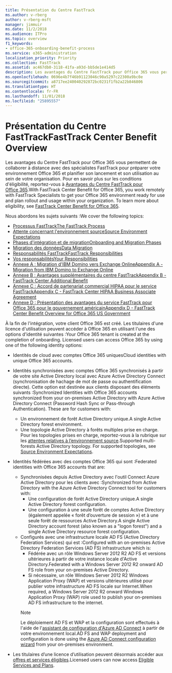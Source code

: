 ```yaml
---
title: Présentation du Centre FastTrack
ms.author: v-rberg
author: v-rberg-msft
manager: jimmuir
ms.date: 11/2/2018
ms.audience: ITPro
ms.topic: overview
f1_keywords:
- office-365-onboarding-benefit-process
ms.service: o365-administration
localization_priority: Priority
ms.collection: FastTrack
ms.assetid: ac467db0-3118-41fa-a93d-bb5de1e414d5
description: Les avantages du Centre FastTrack pour Office 365 vous permettent de collaborer à distance avec des spécialistes FastTrack pour préparer votre environnement Office 365 et planifier son lancement et son utilisation au sein de votre organisation. Pour en savoir plus sur les conditions d'éligibilité, reportez-vous à Avantages du Centre FastTrack pour Office 365.
ms.openlocfilehash: 0696e4b7f46b91123046c90a5297c22300a9bc0e
ms.sourcegitcommit: a8717ee240040292872bc0231f1fb2a22b846806
ms.translationtype: HT
ms.contentlocale: fr-FR
ms.lasthandoff: 11/01/2018
ms.locfileid: "25895557"
---
```

# <a name="fasttrack-center-benefit-overview"></a><span data-ttu-id="69757-104">Présentation du Centre FastTrack</span><span class="sxs-lookup"><span data-stu-id="69757-104">FastTrack Center Benefit Overview</span></span>

<span data-ttu-id="69757-p102">Les avantages du Centre FastTrack pour Office 365 vous permettent de collaborer à distance avec des spécialistes FastTrack pour préparer votre environnement Office 365 et planifier son lancement et son utilisation au sein de votre organisation. Pour en savoir plus sur les conditions d'éligibilité, reportez-vous à [Avantages du Centre FastTrack pour Office 365](O365-fasttrack-benefit-for-office-365.md).</span><span class="sxs-lookup"><span data-stu-id="69757-p102">With FastTrack Center Benefit for Office 365, you work remotely with FastTrack Specialists to get your Office 365 environment ready for use and plan rollout and usage within your organization. To learn more about eligibility, see [FastTrack Center Benefit for Office 365](O365-fasttrack-benefit-for-office-365.md).</span></span>
  
<span data-ttu-id="69757-107">Nous abordons les sujets suivants :</span><span class="sxs-lookup"><span data-stu-id="69757-107">We cover the following topics:</span></span>
- [<span data-ttu-id="69757-108">Processus FastTrack</span><span class="sxs-lookup"><span data-stu-id="69757-108">The FastTrack Process</span></span>](O365-fasttrack-process.md) 
- [<span data-ttu-id="69757-109">Attente concernant l'environnement source</span><span class="sxs-lookup"><span data-stu-id="69757-109">Source Environment Expectations</span></span>](O365-source-environment-expectations.md)
- [<span data-ttu-id="69757-110">Phases d'intégration et de migration</span><span class="sxs-lookup"><span data-stu-id="69757-110">Onboarding and Migration Phases</span></span>](O365-onboarding-and-migration.md)
- [<span data-ttu-id="69757-111">Migration des données</span><span class="sxs-lookup"><span data-stu-id="69757-111">Data Migration</span></span>](O365-data-migration.md)
- [<span data-ttu-id="69757-112">Responsabilités FastTrack</span><span class="sxs-lookup"><span data-stu-id="69757-112">FastTrack Responsibilities</span></span>](O365-fasttrack-responsibilities.md)
- [<span data-ttu-id="69757-113">Vos responsabilités</span><span class="sxs-lookup"><span data-stu-id="69757-113">Your Responsibilities</span></span>](O365-your-responsibilities.md) 
- [<span data-ttu-id="69757-114">Annexe A : Migration d'IBM Domino vers Exchange Online</span><span class="sxs-lookup"><span data-stu-id="69757-114">Appendix A - Migration from IBM Domino to Exchange Online</span></span>](O365-from-ibm-domino-to-exchange-online.md)
- [<span data-ttu-id="69757-115">Annexe B : Avantages supplémentaires du centre FastTrack</span><span class="sxs-lookup"><span data-stu-id="69757-115">Appendix B - FastTrack Center Additional Benefit</span></span>](O365-fasttrack-additional-benefits.md)
- [<span data-ttu-id="69757-116">Annexe C : Accord de partenariat commercial HIPAA pour le service FastTrack</span><span class="sxs-lookup"><span data-stu-id="69757-116">Appendix C - FastTrack Center HIPAA Business Associate Agreement</span></span>](O365-hipaa-business-associate-agreement.md)
- [<span data-ttu-id="69757-117">Annexe D : Présentation des avantages du service FastTrack pour Office 365 pour le gouvernement américain</span><span class="sxs-lookup"><span data-stu-id="69757-117">Appendix D - FastTrack Center Benefit Overview for Office 365 US Government</span></span>](US-Gov-appendix-overview.md)
    
<span data-ttu-id="69757-p103">À la fin de l'intégration, votre client Office 365 est créé. Les titulaires d'une licence d'utilisation peuvent accéder à Office 365 en utilisant l'une des options d'identité suivantes :</span><span class="sxs-lookup"><span data-stu-id="69757-p103">Your Office 365 tenant is created at the completion of onboarding. Licensed users can access Office 365 by using one of the following identity options:</span></span>
- <span data-ttu-id="69757-120">Identités de cloud avec comptes Office 365 uniques</span><span class="sxs-lookup"><span data-stu-id="69757-120">Cloud identities with unique Office 365 accounts.</span></span>
- <span data-ttu-id="69757-p104">Identités synchronisées avec comptes Office 365 synchronisés à partir de votre site Active Directory local avec Azure Active Directory Connect (synchronisation de hachage de mot de passe ou authentification directe). Cette option est destinée aux clients disposant des éléments suivants :</span><span class="sxs-lookup"><span data-stu-id="69757-p104">Synchronized Identities with Office 365 accounts synchronized from your on-premises Active Directory with Azure Active Directory Connect (Password Hash Sync or Pass-through Authentication). These are for customers with:</span></span>
  - <span data-ttu-id="69757-123">Un environnement de forêt Active Directory unique.</span><span class="sxs-lookup"><span data-stu-id="69757-123">A single Active Directory forest environment.</span></span>
  - <span data-ttu-id="69757-p105">Une topologie Active Directory à forêts multiples prise en charge. Pour les topologies prises en charge, reportez-vous à la rubrique sur les [attentes relatives à l’environnement source](O365-source-environment-expectations.md).</span><span class="sxs-lookup"><span data-stu-id="69757-p105">Supported multi-forests Active Directory topology. For supported topologies, see [Source Environment Expectations](O365-source-environment-expectations.md).</span></span>
- <span data-ttu-id="69757-126">Identités fédérées avec des comptes Office 365 qui sont :</span><span class="sxs-lookup"><span data-stu-id="69757-126">Federated identities with Office 365 accounts that are:</span></span>
  - <span data-ttu-id="69757-127">Synchronisées depuis Active Directory avec l'outil Connect Azure Active Directory pour les clients avec :</span><span class="sxs-lookup"><span data-stu-id="69757-127">Synchronized from Active Directory with the Azure Active Directory Connect tool for customers with:</span></span>
      - <span data-ttu-id="69757-128">Une configuration de forêt Active Directory unique.</span><span class="sxs-lookup"><span data-stu-id="69757-128">A single Active Directory forest configuration.</span></span>
      - <span data-ttu-id="69757-129">Une configuration à une seule forêt de comptes Active Directory (également appelée « forêt d’ouverture de session ») et à une seule forêt de ressources Active Directory.</span><span class="sxs-lookup"><span data-stu-id="69757-129">A single Active Directory account forest (also known as a "logon forest") and a single Active Directory resource forest configuration.</span></span>
  - <span data-ttu-id="69757-130">Configurés avec une infrastructure locale AD FS (Active Directory Federation Services) qui est :</span><span class="sxs-lookup"><span data-stu-id="69757-130">Configured with an on-premises Active Directory Federation Services (AD FS) infrastructure which is:</span></span>
      - <span data-ttu-id="69757-131">Fédérée avec un rôle Windows Server 2012 R2 AD FS et versions ultérieures à partir de votre instance locale d'Active Directory.</span><span class="sxs-lookup"><span data-stu-id="69757-131">Federated with a Windows Server 2012 R2 onward AD FS role from your on-premises Active Directory.</span></span>
      - <span data-ttu-id="69757-132">Si nécessaire, un rôle Windows Server 2012 R2 Windows Application Proxy (WAP) et versions ultérieures utilisé pour publier votre infrastructure AD FS locale sur Internet.</span><span class="sxs-lookup"><span data-stu-id="69757-132">When required, a Windows Server 2012 R2 onward Windows Application Proxy (WAP) role used to publish your on-premises AD FS infrastructure to the internet.</span></span>
    > [!NOTE]
    > <span data-ttu-id="69757-133">Le déploiement AD FS et WAP et la configuration sont effectués à l'aide de l'[assistant de configuration d'Azure AD Connect](https://go.microsoft.com/fwlink/?linkid=844794) à partir de votre environnement local.</span><span class="sxs-lookup"><span data-stu-id="69757-133">AD FS and WAP deployment and configuration is done using the [Azure AD Connect configuration wizard](https://go.microsoft.com/fwlink/?linkid=844794) from your on-premises environment.</span></span> 
  
- <span data-ttu-id="69757-134">Les titulaires d’une licence d’utilisation peuvent désormais accéder aux [offres et services éligibles](O365-eligible-services-and-plans.md).</span><span class="sxs-lookup"><span data-stu-id="69757-134">Licensed users can now access [Eligible Services and Plans](O365-eligible-services-and-plans.md).</span></span>
    

 
